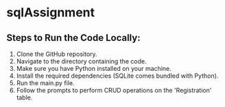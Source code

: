 # sqlAssignment

## Steps to Run the Code Locally:
1. Clone the GitHub repository.
1. Navigate to the directory containing the code.
1. Make sure you have Python installed on your machine.
1. Install the required dependencies (SQLite comes bundled with Python).
1. Run the main.py file.
1. Follow the prompts to perform CRUD operations on the 'Registration' table.

